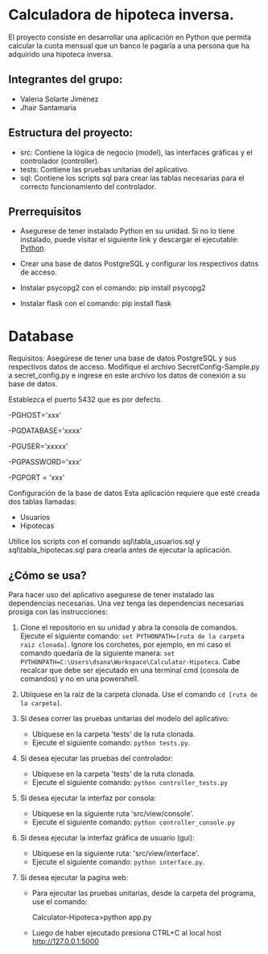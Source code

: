 # Calculadora de hipoteca inversa.

El proyecto consiste en desarrollar una aplicación en Python
que permita calcular la cuota mensual que un banco le pagaría 
a una persona que ha adquirido una hipoteca inversa.

## Integrantes del grupo:
- Valeria Solarte Jiménez
- Jhair Santamaria

## Estructura del proyecto:
- src: Contiene la lógica de negocio (model), las interfaces gráficas y el controlador (controller).
- tests: Contiene las pruebas unitarias del aplicativo.
- sql: Contiene los scripts sql para crear las tablas necesarias para el correcto funcionamiento del controlador.

## Prerrequisitos
- Asegurese de tener instalado Python en su unidad. Si no lo tiene instalado, puede visitar el siguiente link y descargar el ejecutable: [Python](https://www.python.org/).

- Crear una base de datos PostgreSQL y configurar los respectivos datos de acceso.

- Instalar psycopg2 con el comando: pip install psycopg2

- Instalar flask con el comando: pip install flask

# Database
Requisitos:
Asegúrese de tener una base de datos PostgreSQL y sus respectivos datos de acceso. Modifique el archivo SecretConfig-Sample.py a secret_config.py e ingrese en este archivo los datos de conexión a su base de datos.

Establezca el puerto 5432 que es por defecto.

-PGHOST='xxx'

-PGDATABASE='xxxx'

-PGUSER='xxxxx'

-PGPASSWORD='xxx'

-PGPORT = 'xxx'

Configuración de la base de datos
Esta aplicación requiere que esté creada dos tablas llamadas:
- Usuarios 
- Hipotecas 

Utilice los scripts con el comando sql\tabla_usuarios.sql y sql\tabla_hipotecas.sql para crearla antes de ejecutar la aplicación.


## ¿Cómo se usa?
Para hacer uso del aplicativo asegurese de tener instalado las dependencias necesarias. Una vez tenga las dependencias necesarias prosiga con las instrucciones:

1. Clone el repositorio en su unidad y abra la consola de comandos. Ejecute el siguiente comando: `set PYTHONPATH=[ruta de la carpeta raiz clonada]`. Ignore los corchetes, por ejemplo, en mi caso el comando quedaría de la siguiente manera: `set PYTHONPATH=C:\Users\dsana\Workspace\Calculator-Hipoteca`. Cabe recalcar que debe ser ejecutado en una terminal cmd (consola de comandos) y no en una powershell.

2. Ubiquese en la raiz de la carpeta clonada. Use el comando `cd [ruta de la carpeta]`.

3. Si desea correr las pruebas unitarias del modelo del aplicativo:
    - Ubiquese en la carpeta 'tests' de la ruta clonada.
    - Ejecute el siguiente comando: `python tests.py`.

4. Si desea ejecutar las pruebas del controlador:
    - Ubiquese en la carpeta 'tests' de la ruta clonada.
    - Ejecute el siguiente comando: `python controller_tests.py`

5. Si desea ejecutar la interfaz por consola:
    - Ubiquese en la siguiente ruta 'src/view/console'.
    - Ejecute el siguiente comando: `python controller_console.py`

6. Si desea ejecutar la interfaz gráfica de usuario (gui):
    - Ubiquese en la siguiente ruta: 'src/view/interface'.
    - Ejecute el siguiente comando: `python interface.py`.

7. Si desea ejecutar la pagina web:
    - Para ejecutar las pruebas unitarias, desde la carpeta del programa, use el comando:

      Calculator-Hipoteca>python app.py

    - Luego de haber ejecutado presiona CTRL+C al local host http://127.0.0.1:5000



